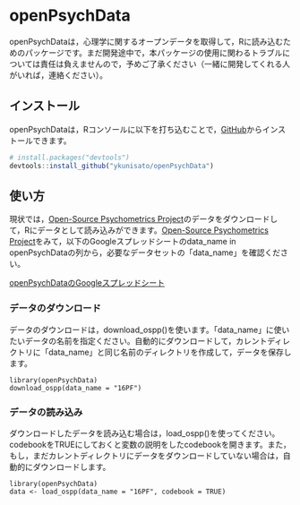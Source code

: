 
<!-- README.md is generated from README.Rmd. Please edit that file -->

# openPsychData

<!-- badges: start -->

<!-- badges: end -->

openPsychDataは，心理学に関するオープンデータを取得して，Rに読み込むためのパッケージです。まだ開発途中で，本パッケージの使用に関わるトラブルについては責任は負えませんので，予めご了承ください（一緒に開発してくれる人がいれば，連絡ください）。

## インストール

openPsychDataは，Rコンソールに以下を打ち込むことで，[GitHub](https://github.com)からインストールできます。

``` r
# install.packages("devtools")
devtools::install_github("ykunisato/openPsychData")
```

## 使い方

現状では，[Open-Source Psychometrics
Project](https://openpsychometrics.org/_rawdata/)のデータをダウンロードして，Rにデータとして読み込みができます。[Open-Source
Psychometrics
Project](https://openpsychometrics.org/_rawdata/)をみて，以下のGoogleスプレッドシートのdata\_name
in
openPsychDataの列から，必要なデータセットの「data\_name」を確認ください。

[openPsychDataのGoogleスプレッドシート](https://docs.google.com/spreadsheets/d/1FHiqq7q5iItaU8KfYZTo_8bKhUGM_yGwMiklx8GiMXI/edit?usp=sharing)

### データのダウンロード

データのダウンロードは，download\_ospp()を使います。「data\_name」に使いたいデータの名前を指定ください。自動的にダウンロードして，カレントディレクトリに「data\_name」と同じ名前のディレクトリを作成して，データを保存します。

    library(openPsychData)
    download_ospp(data_name = "16PF")

### データの読み込み

ダウンロードしたデータを読み込む場合は，load\_ospp()を使ってください。codebookをTRUEにしておくと変数の説明をしたcodebookを開きます。また，もし，まだカレントディレクトリにデータをダウンロードしていない場合は，自動的にダウンロードします。

    library(openPsychData)
    data <- load_ospp(data_name = "16PF", codebook = TRUE)
